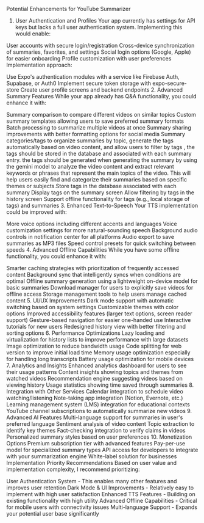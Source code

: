 Potential Enhancements for YouTube Summarizer
1. User Authentication and Profiles
Your app currently has settings for API keys but lacks a full user authentication system. Implementing this would enable:

User accounts with secure login/registration
Cross-device synchronization of summaries, favorites, and settings
Social login options (Google, Apple) for easier onboarding
Profile customization with user preferences
Implementation approach:

Use Expo's authentication modules with a service like Firebase Auth, Supabase, or Auth0
Implement secure token storage with expo-secure-store
Create user profile screens and backend endpoints
2. Advanced Summary Features
While your app already has Q&A functionality, you could enhance it with:

Summary comparison to compare different videos on similar topics
Custom summary templates allowing users to save preferred summary formats
Batch processing to summarize multiple videos at once
Summary sharing improvements with better formatting options for social media
Summary categories/tags to organize summaries by topic, generate the tags automatically based on video content, and allow users to filter by tags , the tags should be stored in the database and associated with each summary entry. the tags should be generated when generating the summary by using the gemini model to analyze the video content and extract relevant keywords or phrases that represent the main topics of the video. This will help users easily find and categorize their summaries based on specific themes or subjects.Store tags in the database associated with each summary
Display tags on the summary screen
Allow filtering by tags in the history screen
Support offline functionality for tags (e.g., local storage of tags) and summaries
3. Enhanced Text-to-Speech
Your TTS implementation could be improved with:

More voice options including different accents and languages
Voice customization settings for more natural-sounding speech
Background audio controls in notification center for all platforms
Audio export to save summaries as MP3 files
Speed control presets for quick switching between speeds
4. Advanced Offline Capabilities
While you have some offline functionality, you could enhance it with:

Smarter caching strategies with prioritization of frequently accessed content
Background sync that intelligently syncs when conditions are optimal
Offline summary generation using a lightweight on-device model for basic summaries
Download manager for users to explicitly save videos for offline access
Storage management tools to help users manage cached content
5. UI/UX Improvements
Dark mode support with automatic switching based on system settings
Customizable themes with color options
Improved accessibility features (larger text options, screen reader support)
Gesture-based navigation for easier one-handed use
Interactive tutorials for new users
Redesigned history view with better filtering and sorting options
6. Performance Optimizations
Lazy loading and virtualization for history lists to improve performance with large datasets
Image optimization to reduce bandwidth usage
Code splitting for web version to improve initial load time
Memory usage optimization especially for handling long transcripts
Battery usage optimization for mobile devices
7. Analytics and Insights
Enhanced analytics dashboard for users to see their usage patterns
Content insights showing topics and themes from watched videos
Recommendation engine suggesting videos based on viewing history
Usage statistics showing time saved through summaries
8. Integration with Other Services
Calendar integration to schedule video watching/listening
Note-taking app integration (Notion, Evernote, etc.)
Learning management system (LMS) integration for educational contexts
YouTube channel subscriptions to automatically summarize new videos
9. Advanced AI Features
Multi-language support for summaries in user's preferred language
Sentiment analysis of video content
Topic extraction to identify key themes
Fact-checking integration to verify claims in videos
Personalized summary styles based on user preferences
10. Monetization Options
Premium subscription tier with advanced features
Pay-per-use model for specialized summary types
API access for developers to integrate with your summarization engine
White-label solution for businesses
Implementation Priority Recommendations
Based on user value and implementation complexity, I recommend prioritizing:

User Authentication System - This enables many other features and improves user retention
Dark Mode & UI Improvements - Relatively easy to implement with high user satisfaction
Enhanced TTS Features - Building on existing functionality with high utility
Advanced Offline Capabilities - Critical for mobile users with connectivity issues
Multi-language Support - Expands your potential user base significantly
